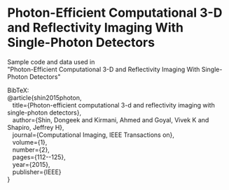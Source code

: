 # Photon-Efficient Computational 3-D and Reflectivity Imaging With Single-Photon Detectors

Sample code and data used in <br>
"Photon-Efficient Computational 3-D and Reflectivity Imaging With Single-Photon Detectors"

BibTeX: <br>
@article{shin2015photon, <br>
  &nbsp;&nbsp; title={Photon-efficient computational 3-d and reflectivity imaging with single-photon detectors}, <br>
  &nbsp;&nbsp; author={Shin, Dongeek and Kirmani, Ahmed and Goyal, Vivek K and Shapiro, Jeffrey H}, <br>
  &nbsp;&nbsp; journal={Computational Imaging, IEEE Transactions on}, <br>
  &nbsp;&nbsp; volume={1}, <br>
  &nbsp;&nbsp; number={2}, <br>
  &nbsp;&nbsp; pages={112--125}, <br>
  &nbsp;&nbsp; year={2015}, <br>
  &nbsp;&nbsp; publisher={IEEE} <br>
}
